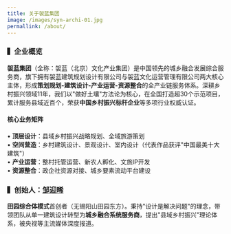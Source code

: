 ```yaml
---
title: 关于袈蓝集团
image: /images/syn-archi-01.jpg
permallink: /about/
---
```


### ▍企业概览

**袈蓝集团**（全称：袈蓝（北京）文化产业集团）是中国领先的城乡融合发展综合服务商，旗下拥有袈蓝建筑规划设计有限公司与袈蓝文化运营管理有限公司两大核心主体，形成**策划规划-建筑设计-产业运营-资源整合**的全产业链服务体系。深耕乡村振兴领域11年，我们以"做好土壤"方法论为核心，在全国打造超30个示范项目，累计服务县域近百个，荣获**中国乡村振兴标杆企业**等多项行业权威认证。

#### 核心业务矩阵

• **顶层设计**：县域乡村振兴战略规划、全域旅游策划  
• **空间营造**：乡村建筑设计、景观设计、室内设计（代表作品获评"中国最美十大建筑"）  
• **产业运营**：整村托管运营、新农人孵化、文旅IP开发  
• **资源整合**：政企社资源对接、城乡要素流动平台建设

### ▍创始人：[邹迎晞](/people/zou-yingxi/)

**田园综合体模式**首创者（无锡阳山田园东方）。秉持"设计是解决问题"的理念，带领团队从单一建筑设计转型为**城乡融合系统服务商**，提出"县域乡村振兴"理论体系，被央视等主流媒体深度报道。
